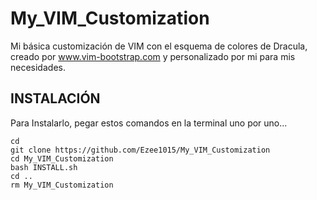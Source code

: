 # My_VIM_Customization
Mi básica customización de VIM con el esquema de colores de Dracula, creado por www.vim-bootstrap.com y personalizado por mi para mis necesidades.

## INSTALACIÓN
Para Instalarlo, pegar estos comandos en la terminal uno por uno...
```
cd
git clone https://github.com/Ezee1015/My_VIM_Customization
cd My_VIM_Customization
bash INSTALL.sh
cd ..
rm My_VIM_Customization
```
